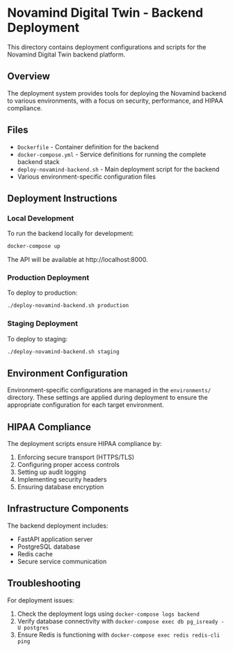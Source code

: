 # Novamind Digital Twin - Backend Deployment

This directory contains deployment configurations and scripts for the Novamind Digital Twin backend platform.

## Overview

The deployment system provides tools for deploying the Novamind backend to various environments, with a focus on security, performance, and HIPAA compliance.

## Files

- `Dockerfile` - Container definition for the backend
- `docker-compose.yml` - Service definitions for running the complete backend stack
- `deploy-novamind-backend.sh` - Main deployment script for the backend
- Various environment-specific configuration files

## Deployment Instructions

### Local Development

To run the backend locally for development:

```bash
docker-compose up
```

The API will be available at http://localhost:8000.

### Production Deployment

To deploy to production:

```bash
./deploy-novamind-backend.sh production
```

### Staging Deployment

To deploy to staging:

```bash
./deploy-novamind-backend.sh staging
```

## Environment Configuration

Environment-specific configurations are managed in the `environments/` directory. These settings are applied during deployment to ensure the appropriate configuration for each target environment.

## HIPAA Compliance

The deployment scripts ensure HIPAA compliance by:

1. Enforcing secure transport (HTTPS/TLS)
2. Configuring proper access controls
3. Setting up audit logging
4. Implementing security headers
5. Ensuring database encryption

## Infrastructure Components

The backend deployment includes:

- FastAPI application server
- PostgreSQL database
- Redis cache
- Secure service communication

## Troubleshooting

For deployment issues:

1. Check the deployment logs using `docker-compose logs backend`
2. Verify database connectivity with `docker-compose exec db pg_isready -U postgres`
3. Ensure Redis is functioning with `docker-compose exec redis redis-cli ping`

